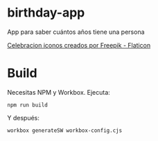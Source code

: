 # birthday-app
 App para saber cuántos años tiene una persona

<a href="https://www.flaticon.es/iconos-gratis/celebracion" title="celebracion iconos">Celebracion iconos creados por Freepik - Flaticon</a>

# Build

Necesitas NPM y Workbox. Ejecuta:

`npm run build`

Y después:

`workbox generateSW workbox-config.cjs`